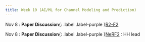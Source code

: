 ```yaml
---
title: Week 10 (AI/ML for Channel Modeling and Prediction)
---
```


Nov 8
: **Paper Discussion**{: .label .label-purple }[R2-F2](https://app.perusall.com/courses/cos597s_f2024-advanced-topics-in-computer-science-recent-advances-in-wireless-networks/r2-f2)

Nov 8
: **Paper Discussion**{: .label .label-purple }[NeRF2](https://app.perusall.com/courses/cos597s_f2024-advanced-topics-in-computer-science-recent-advances-in-wireless-networks/nerf2)
  : HH lead
